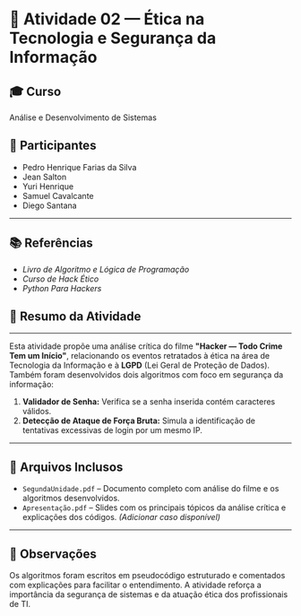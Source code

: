 # 📄 Atividade 02 — Ética na Tecnologia e Segurança da Informação

## 🎓 Curso
Análise e Desenvolvimento de Sistemas

## 👥 Participantes
- Pedro Henrique Farias da Silva  
- Jean Salton  
- Yuri Henrique  
- Samuel Cavalcante  
- Diego Santana
  
---

## 📚 Referências  
- *Livro de Algoritmo e Lógica de Programação*  
- *Curso de Hack Ético*  
- *Python Para Hackers*
## 🧠 Resumo da Atividade

---

Esta atividade propõe uma análise crítica do filme **"Hacker — Todo Crime Tem um Início"**, relacionando os eventos retratados à ética na área de Tecnologia da Informação e à **LGPD** (Lei Geral de Proteção de Dados). Também foram desenvolvidos dois algoritmos com foco em segurança da informação:

1. **Validador de Senha:** Verifica se a senha inserida contém caracteres válidos.
2. **Detecção de Ataque de Força Bruta:** Simula a identificação de tentativas excessivas de login por um mesmo IP.

---

## 📎 Arquivos Inclusos

- `SegundaUnidade.pdf` – Documento completo com análise do filme e os algoritmos desenvolvidos.
- `Apresentação.pdf` – Slides com os principais tópicos da análise crítica e explicações dos códigos. *(Adicionar caso disponível)*

---

## 💬 Observações

Os algoritmos foram escritos em pseudocódigo estruturado e comentados com explicações para facilitar o entendimento. A atividade reforça a importância da segurança de sistemas e da atuação ética dos profissionais de TI.


